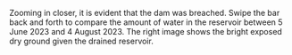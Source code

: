 Zooming in closer, it is evident that the dam was breached. Swipe the bar back and forth to compare the amount of water in the reservoir between 5 June 2023 and 4 August 2023. The right image shows the bright exposed dry ground given the drained reservoir.